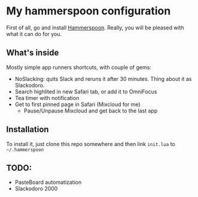 # My hammerspoon configuration #

First of all, go and install [Hammerspoon](http://www.hammerspoon.org). Really,
you will be pleased with what it can do for you.

## What's inside ##

Mostly simple app runners shortcuts, with couple of gems:

- NoSlacking: quits Slack and reruns it after 30 minutes. Thing about it as Slackodoro.
- Search highlited in new Safari tab, or add it to OmniFocus
- Tea timer with notification
- Get to first pinned page in Safari (Mixcloud for me)
  - Pause/Unpause Mixcloud and get back to the last app

## Installation ##

To install it, just clone this repo somewhere and then link `init.lua` to
`~/.hammerspoon`

## TODO: ##

- PasteBoard automatization
- Slackodoro 2000
